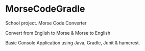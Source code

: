 # MorseCodeGradle

School project. Morse Code Converter

Convert from English to Morse & Morse to English

Basic Console Application using Java, Gradle, Junit & hamcrest. 
